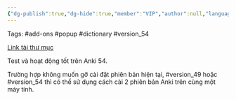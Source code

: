 ```yaml
---
{"dg-publish":true,"dg-hide":true,"member":"VIP","author":null,"language":null,"tags":null,"title":"Popup Dictionary","permalink":"/popup-dictionary/","hide":true,"dgPassFrontmatter":true}
---
```


Tags: #add-ons #popup #dictionary #version_54

[Link tải thư mục](https://1drv.ms/f/s!AnGRjCvbms2VirEmojNokLoUEF-hqA?e=8Qfrky)

Test và hoạt động tốt trên Anki 54.

Trường hợp không muốn gỡ cài đặt phiên bản hiện tại, #version_49 hoặc #version_54 thì có thể sử dụng cách cài 2 phiên bản Anki trên cùng một máy tính.